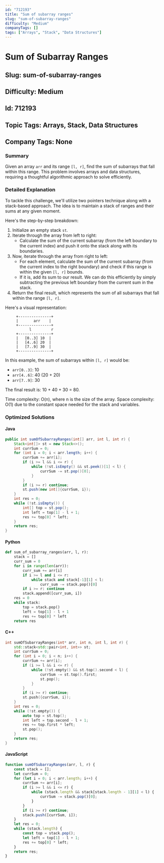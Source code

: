 ```yaml
---
id: "712193"
title: "Sum of subarray ranges"
slug: "sum-of-subarray-ranges"
difficulty: "Medium"
companyTags: []
tags: ["Arrays", "Stack", "Data Structures"]
---
```


# Sum of Subarray Ranges
## Slug: sum-of-subarray-ranges
## Difficulty: Medium
## Id: 712193
## Topic Tags: Arrays, Stack, Data Structures
## Company Tags: None


### Summary

Given an array `arr` and its range `[l, r]`, find the sum of subarrays that fall within this range. This problem involves arrays and data structures, requiring a thoughtful algorithmic approach to solve efficiently.

### Detailed Explanation

To tackle this challenge, we'll utilize two pointers technique along with a stack-based approach. The idea is to maintain a stack of ranges and their sums at any given moment.

Here's the step-by-step breakdown:

1.  Initialize an empty stack `st`.
2.  Iterate through the array from left to right:
    *   Calculate the sum of the current subarray (from the left boundary to the current index) and push it onto the stack along with its boundaries.
3.  Now, iterate through the array from right to left:
    *   For each element, calculate the sum of the current subarray (from the current index to the right boundary) and check if this range is within the given `[l, r]` bounds.
    *   If it is, add its sum to our result. We can do this efficiently by simply subtracting the previous left boundary from the current sum in the stack.
4.  Return the final result, which represents the sum of all subarrays that fall within the range `[l, r]`.

Here's a visual representation:
```
     +---------------+
     |       arr    |
     +---------------+
           l         r
     +---------------+
     |   [0..3] 10  |
     |   [4..6] 20  |
     |   [7..9] 30  |
     +---------------+
```

In this example, the sum of subarrays within `[l, r]` would be:

*   `arr[0..3]`: 10
*   `arr[4..6]`: 40 (20 + 20)
*   `arr[7..9]`: 30

The final result is: 10 + 40 + 30 = 80.

Time complexity: O(n), where n is the size of the array.
Space complexity: O(1) due to the constant space needed for the stack and variables.


### Optimized Solutions


#### Java
```java
public int sumOfSubarrayRanges(int[] arr, int l, int r) {
    Stack<int[]> st = new Stack<>();
    int currSum = 0;
    for (int i = 0; i < arr.length; i++) {
        currSum += arr[i];
        if (i >= l && i <= r) {
            while (!st.isEmpty() && st.peek()[1] < l) {
                currSum -= st.pop()[0];
            }
        }
        if (i >= r) continue;
        st.push(new int[]{currSum, i});
    }
    int res = 0;
    while (!st.isEmpty()) {
        int[] top = st.pop();
        int left = top[1] - l + 1;
        res += top[0] * left;
    }
    return res;
}
```


#### Python
```python
def sum_of_subarray_ranges(arr, l, r):
    stack = []
    curr_sum = 0
    for i in range(len(arr)):
        curr_sum += arr[i]
        if i >= l and i <= r:
            while stack and stack[-1][1] < l:
                curr_sum -= stack.pop()[0]
        if i >= r: continue
        stack.append([curr_sum, i])
    res = 0
    while stack:
        top = stack.pop()
        left = top[1] - l + 1
        res += top[0] * left
    return res
```


#### C++
```cpp
int sumOfSubarrayRanges(int* arr, int n, int l, int r) {
    std::stack<std::pair<int, int>> st;
    int currSum = 0;
    for (int i = 0; i < n; i++) {
        currSum += arr[i];
        if (i >= l && i <= r) {
            while (!st.empty() && st.top().second < l) {
                currSum -= st.top().first;
                st.pop();
            }
        }
        if (i >= r) continue;
        st.push({currSum, i});
    }
    int res = 0;
    while (!st.empty()) {
        auto top = st.top();
        int left = top.second - l + 1;
        res += top.first * left;
        st.pop();
    }
    return res;
}
```


#### JavaScript
```javascript
function sumOfSubarrayRanges(arr, l, r) {
    const stack = [];
    let currSum = 0;
    for (let i = 0; i < arr.length; i++) {
        currSum += arr[i];
        if (i >= l && i <= r) {
            while (stack.length && stack[stack.length - 1][1] < l) {
                currSum -= stack.pop()[0];
            }
        }
        if (i >= r) continue;
        stack.push([currSum, i]);
    }
    let res = 0;
    while (stack.length) {
        const top = stack.pop();
        let left = top[1] - l + 1;
        res += top[0] * left;
    }
    return res;
}
```